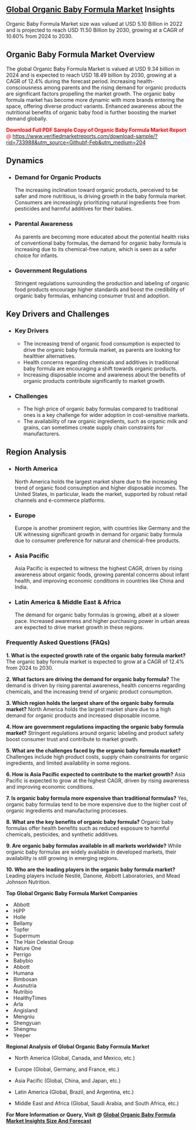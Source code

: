 <h2><a href="https://www.verifiedmarketreports.com/download-sample/?rid=733988&amp;utm_source=Githubf&amp;utm_medium=204" target="_blank">Global Organic Baby Formula Market</a> Insights</h2><p>Organic Baby Formula Market size was valued at USD 5.10 Billion in 2022 and is projected to reach USD 11.50 Billion by 2030, growing at a CAGR of 10.60% from 2024 to 2030.</p><p> <h2>Organic Baby Formula Market Overview</h2> <p>The global Organic Baby Formula Market is valued at USD 9.34 billion in 2024 and is expected to reach USD 18.49 billion by 2030, growing at a CAGR of 12.4% during the forecast period. Increasing health-consciousness among parents and the rising demand for organic products are significant factors propelling the market growth. The organic baby formula market has become more dynamic with more brands entering the space, offering diverse product variants. Enhanced awareness about the nutritional benefits of organic baby food is further boosting the market demand globally.</p> <p><p><span class=""><span style="color: #ff0000;"><strong>Download Full PDF Sample Copy of Organic Baby Formula Market Report</strong> @ </span><a href="https://www.verifiedmarketreports.com/download-sample/?rid=733988&amp;utm_source=Githubf-Feb&amp;utm_medium=204" target="_blank">https://www.verifiedmarketreports.com/download-sample/?rid=733988&amp;utm_source=Githubf-Feb&amp;utm_medium=204</a></span></p></p> <h2>Dynamics</h2> <ul> <li><h3>Demand for Organic Products</h3> The increasing inclination toward organic products, perceived to be safer and more nutritious, is driving growth in the baby formula market. Consumers are increasingly prioritizing natural ingredients free from pesticides and harmful additives for their babies.</li> <li><h3>Parental Awareness</h3> As parents are becoming more educated about the potential health risks of conventional baby formulas, the demand for organic baby formula is increasing due to its chemical-free nature, which is seen as a safer choice for infants.</li> <li><h3>Government Regulations</h3> Stringent regulations surrounding the production and labeling of organic food products encourage higher standards and boost the credibility of organic baby formulas, enhancing consumer trust and adoption.</li> </ul> <h2>Key Drivers and Challenges</h2> <ul> <li><h3>Key Drivers</h3> <ul> <li>The increasing trend of organic food consumption is expected to drive the organic baby formula market, as parents are looking for healthier alternatives.</li> <li>Health concerns regarding chemicals and additives in traditional baby formula are encouraging a shift towards organic products.</li> <li>Increasing disposable income and awareness about the benefits of organic products contribute significantly to market growth.</li> </ul> </li> <li><h3>Challenges</h3> <ul> <li>The high price of organic baby formulas compared to traditional ones is a key challenge for wider adoption in cost-sensitive markets.</li> <li>The availability of raw organic ingredients, such as organic milk and grains, can sometimes create supply chain constraints for manufacturers.</li> </ul> </li> </ul> <h2>Region Analysis</h2> <ul> <li><h3>North America</h3> North America holds the largest market share due to the increasing trend of organic food consumption and higher disposable incomes. The United States, in particular, leads the market, supported by robust retail channels and e-commerce platforms.</li> <li><h3>Europe</h3> Europe is another prominent region, with countries like Germany and the UK witnessing significant growth in demand for organic baby formula due to consumer preference for natural and chemical-free products.</li> <li><h3>Asia Pacific</h3> Asia Pacific is expected to witness the highest CAGR, driven by rising awareness about organic foods, growing parental concerns about infant health, and improving economic conditions in countries like China and India.</li> <li><h3>Latin America & Middle East & Africa</h3> The demand for organic baby formulas is growing, albeit at a slower pace. Increased awareness and higher purchasing power in urban areas are expected to drive market growth in these regions.</li> </ul> <h3>Frequently Asked Questions (FAQs)</h3> <p><strong>1. What is the expected growth rate of the organic baby formula market?</strong> The organic baby formula market is expected to grow at a CAGR of 12.4% from 2024 to 2030.</p> <p><strong>2. What factors are driving the demand for organic baby formula?</strong> The demand is driven by rising parental awareness, health concerns regarding chemicals, and the increasing trend of organic product consumption.</p> <p><strong>3. Which region holds the largest share of the organic baby formula market?</strong> North America holds the largest market share due to a high demand for organic products and increased disposable income.</p> <p><strong>4. How are government regulations impacting the organic baby formula market?</strong> Stringent regulations around organic labeling and product safety boost consumer trust and contribute to market growth.</p> <p><strong>5. What are the challenges faced by the organic baby formula market?</strong> Challenges include high product costs, supply chain constraints for organic ingredients, and limited availability in some regions.</p> <p><strong>6. How is Asia Pacific expected to contribute to the market growth?</strong> Asia Pacific is expected to grow at the highest CAGR, driven by rising awareness and improving economic conditions.</p> <p><strong>7. Is organic baby formula more expensive than traditional formulas?</strong> Yes, organic baby formulas tend to be more expensive due to the higher cost of organic ingredients and manufacturing processes.</p> <p><strong>8. What are the key benefits of organic baby formula?</strong> Organic baby formulas offer health benefits such as reduced exposure to harmful chemicals, pesticides, and synthetic additives.</p> <p><strong>9. Are organic baby formulas available in all markets worldwide?</strong> While organic baby formulas are widely available in developed markets, their availability is still growing in emerging regions.</p> <p><strong>10. Who are the leading players in the organic baby formula market?</strong> Leading players include Nestlé, Danone, Abbott Laboratories, and Mead Johnson Nutrition.</p> </p><p><strong>Top Global Organic Baby Formula Market Companies</strong></p><div data-test-id=""><p><li>Abbott</li><li> HiPP</li><li> Holle</li><li> Bellamy</li><li> Topfer</li><li> Supermum</li><li> The Hain Celestial Group</li><li> Nature One</li><li> Perrigo</li><li> Babybio</li><li> Abbott</li><li> Humana</li><li> Bimbosan</li><li> Ausnutria</li><li> Nutribio</li><li> HealthyTimes</li><li> Arla</li><li> Angisland</li><li> Mengniu</li><li> Shengyuan</li><li> Shengmu</li><li> Yeeper</li></p><div><strong>Regional Analysis of&nbsp;Global Organic Baby Formula Market</strong></div><ul><li dir="ltr"><p dir="ltr">North America&nbsp;(Global, Canada, and Mexico, etc.)</p></li><li dir="ltr"><p dir="ltr">Europe (Global, Germany, and France, etc.)</p></li><li dir="ltr"><p dir="ltr">Asia Pacific&nbsp;(Global, China, and Japan, etc.)</p></li><li dir="ltr"><p dir="ltr">Latin America&nbsp;(Global, Brazil, and Argentina, etc.)</p></li><li dir="ltr">Middle East and Africa&nbsp;(Global, Saudi Arabia, and South Africa, etc.)</li></ul><p><strong>For More Information or Query, Visit @&nbsp;</strong><strong><a href="https://www.verifiedmarketreports.com/product/organic-baby-formula-market/?utm_source=Githubf&amp;utm_medium=204" target="_blank">Global Organic Baby Formula Market Insights Size And Forecast</a></strong></p></div>
